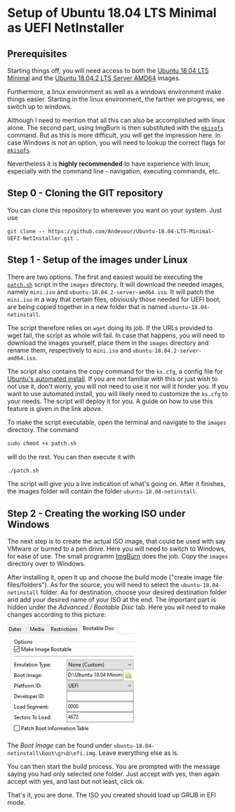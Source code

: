 # Setup of Ubuntu 18.04 LTS Minimal as UEFI NetInstaller

## Prerequisites

Starting things off, you will need access to both the [Ubuntu 18.04 LTS Minimal](http://archive.ubuntu.com/ubuntu/dists/bionic-updates/main/installer-amd64/current/images/netboot/mini.iso) and the [Ubuntu 18.04.2 LTS Server AMD64](http://cdimage.ubuntu.com/releases/18.04/release/ubuntu-18.04.2-server-amd64.iso) images.

Furthermore, a linux environment as well as a windows environment make things easier. Starting in the linux environment, the farther we progress, we switch up to windows.

Although I need to mention that all this can also be accomplished with linux alone. The second part, using ImgBurn is then substituted with the [`mkisofs`](https://wiki.ubuntuusers.de/mkisofs/) command. But as this is more difficult, you will get the impression here. In case Windows is not an option, you will need to lookup the correct flags for [`mkisofs`](https://wiki.ubuntuusers.de/mkisofs/).

Nevertheless it is **highly recommended** to have experience with linux; especially with the command line - navigation, executing commands, etc.

## Step 0 - Cloning the GIT repository

You can clone this repository to whereever you want on your system. Just use
```
git clone -- https://github.com/Andevour/Ubuntu-18.04-LTS-Minimal-UEFI-NetInstaller.git .
```

## Step 1 - Setup of the images under Linux

There are two options. The first and easiest would be executing the [`patch.sh`](https://noobient.com/2019/06/25/ubuntu-18-04-uefi-network-installer/) script in the `images` directory. It will download the needed images, namely `mini.iso` and `ubuntu-18.04.2-server-amd64.iso`. It will patch the `mini.iso` in a way that certain files, obviously those needed for UEFI boot, are being copied together in a new folder that is named `ubuntu-18.04-netinstall`.

The script therefore relies on `wget` doing its job. If the URLs provided to wget fail, the script as whole will fail. In case that happens, you will need to download the images yourself, place them in the `images` directory and rename them, respectively to  `mini.iso` and `ubuntu-18.04.2-server-amd64.iso`.

The script also contains the copy command for the `ks.cfg`, a config file for [Ubuntu's automated install](https://help.ubuntu.com/lts/installation-guide/i386/ch04s06.html). If you are not familiar with this or just wish to not use it, don't worry, you will not need to use it nor will it hinder you. If you want to use automated install, you will likely need to customize the `ks.cfg` to your needs. The script will deploy it for you. A guide on how to use this feature is given in the link above.

To make the script executable, open the terminal and navigate to the `images` directory. The command

``` bash
sudo chmod +x patch.sh
```

will do the rest. You can then execute it with

``` bash
./patch.sh
```

The script will give you a live indication of what's going on. After it finishes, the images folder will contain the folder `ubuntu-18.04-netinstall`.

## Step 2 - Creating the working ISO under Windows

The next step is to create the actual ISO image, that could be used with say VMware or burned to a pen drive. Here you will need to switch to Windows, for ease of use. The small programm [ImgBurn](http://www.imgburn.com/index.php?act=download) does the job. Copy the `images` directory over to Windows.

After installing it, open it up and choose the *build* mode ("create image file files/folders"). As for the source, you will need to select the `ubuntu-18.04-netinstall` folder. As for destination, choose your desired destination folder and add your desired name of your ISO at the end. The important part is hidden under the *Advanced / Bootable Disc* tab. Here you wil need to make changes according to this picture:

![test](ImgBurnOptions.jpg "ImgBurn Settings II")

The *Boot Image* can be found under `ubuntu-18.04-netinstall\boot\grub\efi.img`. Leave everything else as is.

You can then start the build process. You are prompted with the message saying you had only selected one folder. Just accept with yes, then again accept with yes, and last but not least, click ok.

That's it, you are done. The ISO you created should load up GRUB in EFI mode.
